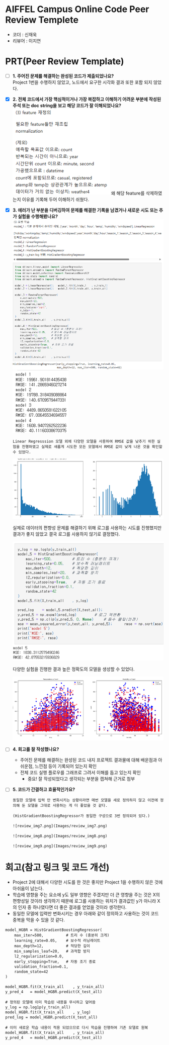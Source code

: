 # AIFFEL Campus Online Code Peer Review Templete

- 코더 : 신재욱
- 리뷰어 : 이지연

# PRT(Peer Review Template)

- [ ] **1. 주어진 문제를 해결하는 완성된 코드가 제출되었나요?**  
       Project 1번을 수행하지 않았고, 노드에서 요구한 시각화 결과 또한 포함 되지 않았다.
- [x] **2. 전체 코드에서 가장 핵심적이거나 가장 복잡하고 이해하기 어려운 부분에 작성된 주석 또는 doc string을 보고 해당 코드가 잘 이해되었나요?**  
       ![review_img1.png](Images/review_img1.png)
      왜 해당 feature를 삭제하였는지 이유를 기록해 두어 이해하기 쉬웠다.

- [x] **3. 에러가 난 부분을 디버깅하여 문제를 해결한 기록을 남겼거나 새로운 시도 또는 추가 실험을 수행해봤나요?**  
       ![review_img2.png](Images/review_img2.png)
      ![review_img3.png](Images/review_img3.png)

      Linear Regresssion 모델 외에 다양한 모델을 사용하여 RMSE 값을 낮추기 위한 실험을 진행하였고 실제로 새롭게 시도한 모든 모델에서 RMSE 값이 낮게 나온 것을 확인할 수 있었다.

  ![review_img4.png](Images/review_img4.png)

  실제로 데이터의 편향성 문제를 해결하기 위해 로그를 사용하는 시도를 진행했지만 결과가 좋지 않았고 결국 로그를 사용하지 않기로 결정했다.

  ![review_img5.png](Images/review_img5.png)

  다양한 실험을 진행한 결과 높은 정확도의 모델을 생성할 수 있었다.

  ![review_img6.png](Images/review_img6.png)

- [ ] **4. 회고를 잘 작성했나요?**

  - 주어진 문제를 해결하는 완성된 코드 내지 프로젝트 결과물에 대해
    배운점과 아쉬운점, 느낀점 등이 기록되어 있는지 확인
  - 전체 코드 실행 플로우를 그래프로 그려서 이해를 돕고 있는지 확인
    - 중요! 잘 작성되었다고 생각되는 부분을 캡쳐해 근거로 첨부

- [ ] **5. 코드가 간결하고 효율적인가요?**

      동일한 모델에 입력 만 변화시키는 상황이라면 매번 모델을 새로 정의하지 않고 이전에 정의해 둔 모델을 그대로 사용하는 게 더 좋았을 것 같다.

      (HistGradientBoostingRegressor가 동일한 구성으로 3번 정의되어 있다.)

      ![review_img7.png](Images/review_img7.png)

      ![review_img8.png](Images/review_img8.png)

      ![review_img9.png](Images/review_img9.png)

# 회고(참고 링크 및 코드 개선)

- Project 2에 대해서 다양한 시도를 한 것은 좋지만 Project 1을 수행하지 않은 것에 아쉬움이 남는다.
- 학습에 영향을 주는 요소에 y도 일부 영향은 주겠지만 더 큰 영향을 주는 것은 X의 편향성일 것이라 생각하기 때문에 로그를 사용하는 위치가 결과값인 y가 아니라 X의 인자 중 하나였다면 더 좋은 결과를 얻었을 것이라 생각한다.
- 동일한 모델에 입력만 변화시키는 경우 아래와 같이 정의하고 사용하는 것이 코드 중복을 막을 수 있을 것 같다.

```
model_HGBR = HistGradientBoostingRegressor(
    max_iter=500,          # 트리 수 (충분히 크게)
    learning_rate=0.05,    # 보수적 러닝레이트
    max_depth=12,          # 적당한 깊이
    min_samples_leaf=20,   # 과적합 방지
    l2_regularization=0.0,
    early_stopping=True,   # 자동 조기 종료
    validation_fraction=0.1,
    random_state=42
)

model_HGBR.fit(X_train_all    , y_train_all)
y_pred_4   = model_HGBR.predict(X_test_all)

# 정의된 모델에 이미 학습된 내용을 무시하고 덮어씀
y_log = np.log1p(y_train_all)
model_HGBR.fit(X_train_all    , y_log)
pred_log = model_HGBR.predict(X_test_all)

# 이미 새로운 학습 내용이 적용 되었으므로 다시 학습을 진행하여 기존 모델로 원복
model_HGBR.fit(X_train_all    , y_train_all)
y_pred_4   = model_HGBR.predict(X_test_all)
```

